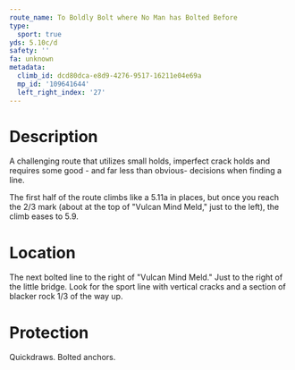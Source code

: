 ```yaml
---
route_name: To Boldly Bolt where No Man has Bolted Before
type:
  sport: true
yds: 5.10c/d
safety: ''
fa: unknown
metadata:
  climb_id: dcd80dca-e8d9-4276-9517-16211e04e69a
  mp_id: '109641644'
  left_right_index: '27'
---
```

# Description
A challenging route that utilizes small holds, imperfect crack holds and requires some good - and far less than obvious- decisions when finding a line.

The first half of the route climbs like a 5.11a in places, but once you reach the 2/3 mark (about at the top of "Vulcan Mind Meld," just to the left), the climb eases to 5.9.

# Location
The next bolted line to the right of "Vulcan Mind Meld."  Just to the right of the little bridge.  Look for the sport line with vertical cracks and a section of blacker rock 1/3 of the way up.

# Protection
Quickdraws.  Bolted anchors.
